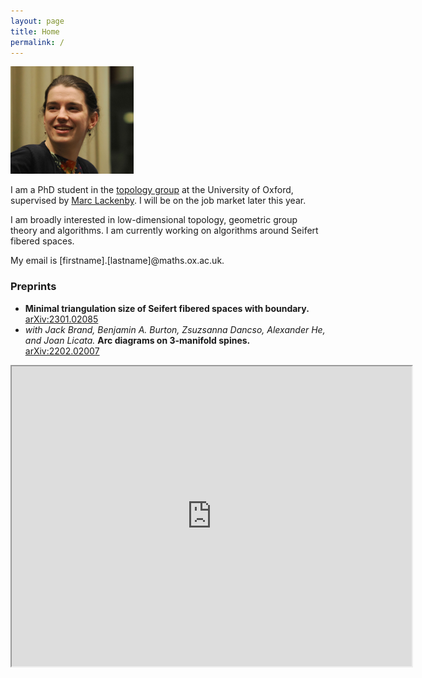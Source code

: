 ```yaml
---
layout: page
title: Home
permalink: /
---
```


<img src="files/profile_2023.jpg" alt="Headshot of me. Photo credit: Stefan Friedl." width=197 height=172 >

I am a PhD student in the [topology group](https://www.maths.ox.ac.uk/groups/topology) at the University of Oxford, supervised by [Marc Lackenby](http://people.maths.ox.ac.uk/lackenby/). I will be on the job market later this year.

I am broadly interested in low-dimensional topology, geometric group theory and algorithms.
I am currently working on algorithms around Seifert fibered spaces.

My email is [firstname].[lastname]@maths.ox.ac.uk.

### Preprints
- __Minimal triangulation size of Seifert fibered spaces with boundary.__ [arXiv:2301.02085](https://arxiv.org/abs/2301.02085)
- _with Jack Brand, Benjamin A. Burton, Zsuzsanna Dancso, Alexander He, and Joan Licata._ __Arc diagrams on 3-manifold spines.__ [arXiv:2202.02007](https://arxiv.org/abs/2202.02007)


<iframe src="https://drive.google.com/file/d/1rBSK-RpvHIh5lJUbmuUpR41mBBY6u-9J/preview" width="640" height="480" allow="autoplay"></iframe>

